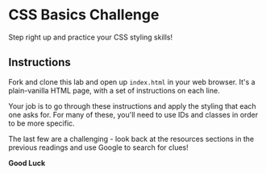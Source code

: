 # CSS Basics Challenge

Step right up and practice your CSS styling skills!

## Instructions

Fork and clone this lab and open up `index.html` in your web browser. It's a plain-vanilla HTML page, with a set of instructions on each line.

Your job is to go through these instructions and apply the styling that each one asks for. For many of these, you'll need to use IDs and classes in order to be more specific.

The last few are a challenging - look back at the resources sections in the previous readings and use Google to search for clues!

**Good Luck**
